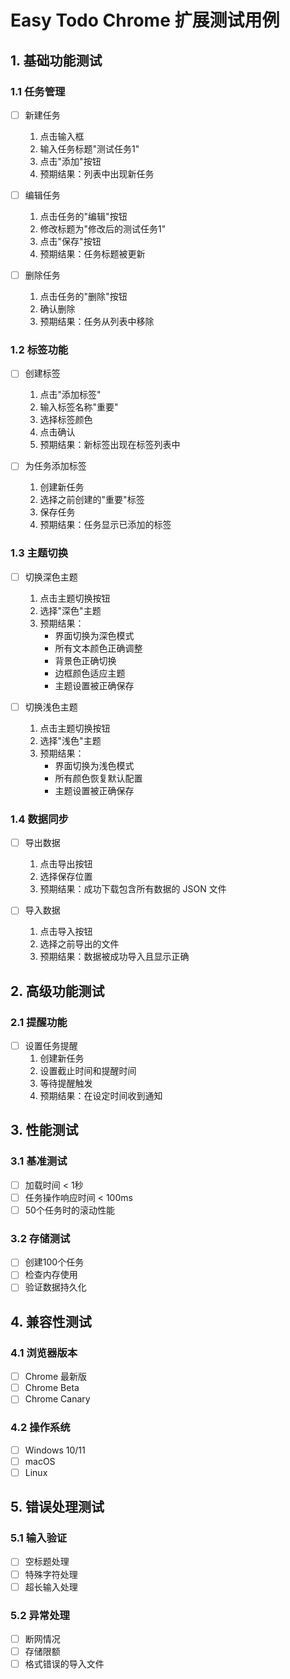 # Easy Todo Chrome 扩展测试用例

## 1. 基础功能测试

### 1.1 任务管理
- [ ] 新建任务
  1. 点击输入框
  2. 输入任务标题"测试任务1"
  3. 点击"添加"按钮
  4. 预期结果：列表中出现新任务

- [ ] 编辑任务
  1. 点击任务的"编辑"按钮
  2. 修改标题为"修改后的测试任务1"
  3. 点击"保存"按钮
  4. 预期结果：任务标题被更新

- [ ] 删除任务
  1. 点击任务的"删除"按钮
  2. 确认删除
  3. 预期结果：任务从列表中移除

### 1.2 标签功能
- [ ] 创建标签
  1. 点击"添加标签"
  2. 输入标签名称"重要"
  3. 选择标签颜色
  4. 点击确认
  5. 预期结果：新标签出现在标签列表中

- [ ] 为任务添加标签
  1. 创建新任务
  2. 选择之前创建的"重要"标签
  3. 保存任务
  4. 预期结果：任务显示已添加的标签

### 1.3 主题切换
- [ ] 切换深色主题
  1. 点击主题切换按钮
  2. 选择"深色"主题
  3. 预期结果：
     - 界面切换为深色模式
     - 所有文本颜色正确调整
     - 背景色正确切换
     - 边框颜色适应主题
     - 主题设置被正确保存

- [ ] 切换浅色主题
  1. 点击主题切换按钮
  2. 选择"浅色"主题
  3. 预期结果：
     - 界面切换为浅色模式
     - 所有颜色恢复默认配置
     - 主题设置被正确保存

### 1.4 数据同步
- [ ] 导出数据
  1. 点击导出按钮
  2. 选择保存位置
  3. 预期结果：成功下载包含所有数据的 JSON 文件

- [ ] 导入数据
  1. 点击导入按钮
  2. 选择之前导出的文件
  3. 预期结果：数据被成功导入且显示正确

## 2. 高级功能测试

### 2.1 提醒功能
- [ ] 设置任务提醒
  1. 创建新任务
  2. 设置截止时间和提醒时间
  3. 等待提醒触发
  4. 预期结果：在设定时间收到通知

## 3. 性能测试

### 3.1 基准测试
- [ ] 加载时间 < 1秒
- [ ] 任务操作响应时间 < 100ms
- [ ] 50个任务时的滚动性能

### 3.2 存储测试
- [ ] 创建100个任务
- [ ] 检查内存使用
- [ ] 验证数据持久化

## 4. 兼容性测试

### 4.1 浏览器版本
- [ ] Chrome 最新版
- [ ] Chrome Beta
- [ ] Chrome Canary

### 4.2 操作系统
- [ ] Windows 10/11
- [ ] macOS
- [ ] Linux

## 5. 错误处理测试

### 5.1 输入验证
- [ ] 空标题处理
- [ ] 特殊字符处理
- [ ] 超长输入处理

### 5.2 异常处理
- [ ] 断网情况
- [ ] 存储限额
- [ ] 格式错误的导入文件

